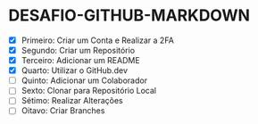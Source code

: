 # DESAFIO-GITHUB-MARKDOWN

- [x] Primeiro: Criar um Conta e Realizar a 2FA
- [x] Segundo: Criar um Repositório
- [x] Terceiro: Adicionar um README
- [x] Quarto: Utilizar o GitHub.dev
- [ ] Quinto: Adicionar um Colaborador
- [ ] Sexto: Clonar para Repositório Local
- [ ] Sétimo: Realizar Alterações
- [ ] Oitavo: Criar Branches
